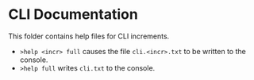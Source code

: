 # CLI Documentation

This folder contains help files for CLI increments.

* `>help <incr> full` causes the file `cli.<incr>.txt` to be written to the console.
* `>help full` writes `cli.txt` to the console.
